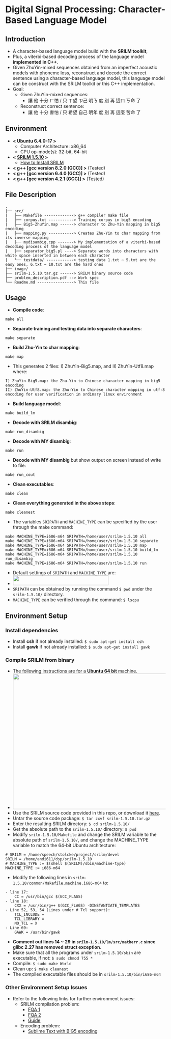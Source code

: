 # Digital Signal Processing: Character-Based Language Model


## Introduction
- A character-based language model build with the **SRILM toolkit**,
- Plus, a viterbi-based decoding process of the language model **implemented in C++**.
- Given ZhuYin-mixed sequences obtained from an imperfect acoustic models with phoneme loss, reconstruct and decode the correct sentence using a character-based language model, this language model can be construct with the SRILM toolkit or this C++ implementation.
- Goal:
    - Given ZhuYin-mixed sequences: 
    	- 讓 他 十分 ㄏ怕 / 只 ㄒ望 ㄗ己 明ㄋ 度 別 再 這ㄇ ㄎ命 了
    - Reconstruct correct sentence: 
    	- 讓 他 十分 害怕 / 只 希望 自己 明年 度 別 再 這麼 苦命 了


## Environment
* **< Ubuntu 6.4.0-17 >**    
    * Computer Architecture: x86_64
    * CPU op-mode(s): 32-bit, 64-bit           
* **< [SRILM 1.5.10](http://www.speech.sri.com/projects/srilm/) >** 
	- [How to Install SRILM](#Setup)
* **< g++ [gcc version 8.2.0 (GCC)] >** (Tested)
* **< g++ [gcc version 6.4.0 (GCC)] >** (Tested)
* **< g++ [gcc version 4.2.1 (GCC)] >** (Tested)


## File Description
```
.
├── src/
|   ├── Makefile -------------> g++ compiler make file
|   ├── corpus.txt -----------> Training corpus in big5 encoding
|   ├── Big5-ZhuYin.map ------> character to Zhu-Yin mapping in big5 encoding
|   ├── mapping.py -----------> Creates Zhu-Yin to char mapping from its inverse mapping
|   ├── mydisambig.cpp -------> My implementation of a viterbi-based decoding process of the language model
|   ├── separator_big5.pl ----> Separate words into characters with white space inserted in between each character
|   └── testdata/ ------------> testing data 1.txt ~ 5.txt are the easy ones, 6.txt ~ 10.txt are the hard ones
├── image/
├── srilm-1.5.10.tar.gz ------> SRILM binary source code
├── problem_description.pdf --> Work spec
└── Readme.md ----------------> This file
```


## Usage
- **Compile code**:
```
make all
```
- **Separate training and testing data into separate characters**:
```
make separate
```
- **Build Zhu-Yin to char mapping**:
```
make map
```
- This generates 2 files: I) ZhuYin-Big5.map, and II) ZhuYin-Utf8.map where:
```
I) ZhuYin-Big5.map: the Zhu-Yin to Chinese character mapping in big5 encoding
II) ZhuYin-Utf8.map: the Zhu-Yin to Chinese character mapping in utf-8 encoding for user verification in ordinary linux environment
```
- **Build language model**:
```
make build_lm
```
- **Decode with SRILM disambig**:
```
make run_disambig
```
- **Decode with MY disambig**:
```
make run
```
- **Decode with MY disambig** but show output on screen instead of write to file:
```
make run_cout
```
- **Clean executables**:
```
make clean
```
- **Clean everything generated in the above steps**:
```
make cleanest
```
- The variables `SRIPATH` and `MACHINE_TYPE` can be specified by the user through the make command:
```
make MACHINE_TYPE=i686-m64 SRIPATH=/home/user/srilm-1.5.10 all
make MACHINE_TYPE=i686-m64 SRIPATH=/home/user/srilm-1.5.10 separate
make MACHINE_TYPE=i686-m64 SRIPATH=/home/user/srilm-1.5.10 map
make MACHINE_TYPE=i686-m64 SRIPATH=/home/user/srilm-1.5.10 build_lm
make MACHINE_TYPE=i686-m64 SRIPATH=/home/user/srilm-1.5.10 run_disambig
make MACHINE_TYPE=i686-m64 SRIPATH=/home/user/srilm-1.5.10 run
```
- Default settings of `SRIPATH` and `MACHINE_TYPE` are:
- <img src=https://github.com/andi611/Character-Based-Language-Model/blob/master/image/variables.png width="300" height="31">
- `SRIPATH` can be obtained by running the command `$ pwd` under the `srilm-1.5.10/` directory.
- `MACHINE_TYPE` can be verified through the command: `$ lscpu`


## <a name="Setup"></a>Environment Setup

### Install dependencies
- Install **csh** if not already installed: `$ sudo apt-get install csh`
- Install **gawk** if not already installed: `$ sudo apt-get install gawk`

### Compile SRILM from binary
- The following instructions are for a **Ubuntu 64 bit** machine.
- <img src=https://github.com/andi611/Character-Based-Language-Model/blob/master/image/lscpu.png width="506" height="426">
- Use the SRILM source code provided in this repo, or download it [here](http://speech.ee.ntu.edu.tw/homework/DSP_HW3/srilm-1.5.10.tar.gz).
- Untar the source code package: `$ tar zxvf srilm-1.5.10.tar.gz`
- Enter the resulting SRILM directory: `$ cd srilm-1.5.10/`
- Get the absolute path to the `srilm-1.5.10/` directory: `$ pwd`
- Modify `srilm-1.5.10/Makefile` and change the SRILM variable to the absolute path of `srilm-1.5.10/`, and change the MACHINE_TYPE variable to match the 64-bit Ubuntu architecture:
```
# SRILM = /home/speech/stolcke/project/srilm/devel
SRILM = /home/andi611/dsp/srilm-1.5.10
# MACHINE_TYPE := $(shell $(SRILM)/sbin/machine-type)
MACHINE_TYPE := i686-m64
```
- Modify the following lines in `srilm-1.5.10/common/Makefile.machine.i686-m64` to:
```
- line 17: 
    CC = /usr/bin/gcc $(GCC_FLAGS)
- line 18: 
    CXX = /usr/bin/g++ $(GCC_FLAGS) -DINSTANTIATE_TEMPLATES
- Line 52, 53, 54 (Lines under # Tcl support):    
    TCL_INCLUDE =
    TCL_LIBRARY =
    NO_TCL = X
- Line 69: 
    GAWK = /usr/bin/gawk
```
- **Comment out lines 14 ~ 29 in `srilm-1.5.10/lm/src/matherr.c` since glibc 2.27 has removed struct exception.**
- Make sure that all the programs under `srilm-1.5.10/sbin` are executable, if not: `$ sudo chmod 755 *`
- Compile: `$ sudo make World`
- Clean up: `$ make cleanest`
- The compiled executable files should be in `srilm-1.5.10/bin/i686-m64`

### Other Environment Setup Issues
- Refer to the following links for further environment issues:
    - SRILM compilation problem:
        - [FQA 1](http://speech.ee.ntu.edu.tw/DSP2018Autumn/hw3/faq.html)
        - [FQA 2](http://speech.ee.ntu.edu.tw/DSP2018Autumn/hw3/faq.html)
        - [Guide](http://www.52nlp.cn/ubuntu-64-bit-system-srilm-configuration)
    - Encoding problem:
        - [Sublime Text with BIG5 encoding](https://ephrain.net/sublime-text-%E8%AE%93-sublime-text-%E6%94%AF%E6%8F%B4-big5-%E7%B7%A8%E7%A2%BC%E7%9A%84%E6%96%87%E5%AD%97%E6%AA%94/)

